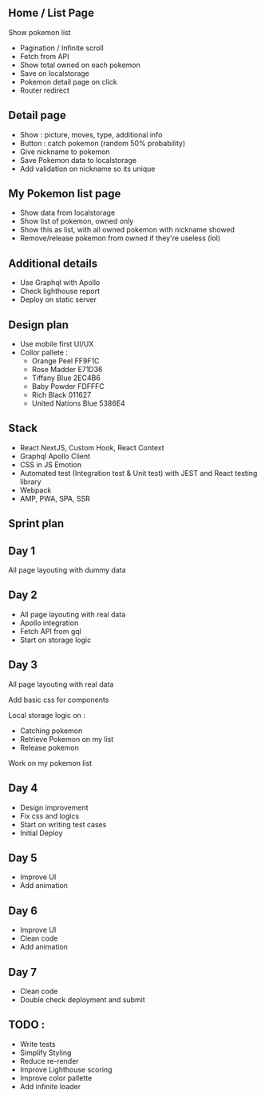 ## Home / List Page
Show pokemon list
- Pagination / Infinite scroll
- Fetch from API
- Show total owned on each pokemon
- Save on localstorage
- Pokemon detail page on click
- Router redirect

## Detail page
- Show : picture, moves, type, additional info
- Button : catch pokemon (random 50% probability)
- Give nickname to pokemon
- Save Pokemon data to localstorage
- Add validation on nickname so its unique

## My Pokemon list page
- Show data from localstorage 
- Show list of pokemon, owned only
- Show this as list, with all owned pokemon with nickname showed
- Remove/release pokemon from owned if they're useless (lol)

## Additional details
- Use Graphql with Apollo
- Check lighthouse report
- Deploy on static server

## Design plan
- Use mobile first UI/UX
- Collor pallete : 
    - Orange Peel FF9F1C
    - Rose Madder E71D36
    - Tiffany Blue 2EC4B6
    - Baby Powder FDFFFC
    - Rich Black 011627
    - United Nations Blue 5386E4


## Stack
- React NextJS, Custom Hook, React Context
- Graphql Apollo Client
- CSS in JS Emotion
- Automated test (Integration test & Unit test) with JEST and React testing library
- Webpack
- AMP, PWA, SPA, SSR

## Sprint plan

## Day 1
All page layouting with dummy data

## Day 2
- All page layouting with real data
- Apollo integration
- Fetch API from gql
- Start on storage logic

## Day 3
All page layouting with real data

Add basic css for components

Local storage logic on :
- Catching pokemon
- Retrieve Pokemon on my list
- Release pokemon

Work on my pokemon list

## Day 4
- Design improvement
- Fix css and logics
- Start on writing test cases
- Initial Deploy

## Day 5
- Improve UI
- Add animation

## Day 6
- Improve UI
- Clean code
- Add animation

## Day 7
- Clean code
- Double check deployment and submit



## TODO : 
- Write tests
- Simplify Styling
- Reduce re-render
- Improve Lighthouse scoring
- Improve color pallette
- Add infinite loader